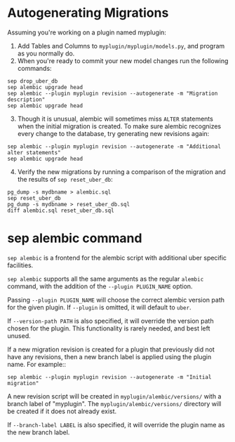 # Autogenerating Migrations

Assuming you're working on a plugin named myplugin:

1. Add Tables and Columns to `myplugin/myplugin/models.py`, and program as you
normally do.
2. When you're ready to commit your new model changes run the following
commands:
```
sep drop_uber_db
sep alembic upgrade head
sep alembic --plugin myplugin revision --autogenerate -m "Migration description"
sep alembic upgrade head
```
3. Though it is unusual, alembic will sometimes miss `ALTER` statements when
the initial migration is created. To make sure alembic recognizes every change
to the database, try generating new revisions again:
```
sep alembic --plugin myplugin revision --autogenerate -m "Additional alter statements"
sep alembic upgrade head
```
4. Verify the new migrations by running a comparison of the migration and the
results of `sep reset_uber_db`:
```
pg_dump -s mydbname > alembic.sql
sep reset_uber_db
pg_dump -s mydbname > reset_uber_db.sql
diff alembic.sql reset_uber_db.sql
```

# sep alembic command

`sep alembic` is a frontend for the alembic script with additional uber
specific facilities.

`sep alembic` supports all the same arguments as the regular `alembic`
command, with the addition of the `--plugin PLUGIN_NAME` option.

Passing `--plugin PLUGIN_NAME` will choose the correct alembic version path
for the given plugin. If `--plugin` is omitted, it will default to `uber`.

If `--version-path PATH` is also specified, it will override the version
path chosen for the plugin. This functionality is rarely needed, and best
left unused.

If a new migration revision is created for a plugin that previously did
not have any revisions, then a new branch label is applied using the
plugin name. For example::

    sep alembic --plugin myplugin revision --autogenerate -m "Initial migration"

A new revision script will be created in `myplugin/alembic/versions/`
with a branch label of "myplugin". The `myplugin/alembic/versions/`
directory will be created if it does not already exist.

If `--branch-label LABEL` is also specified, it will override the plugin
name as the new branch label.
